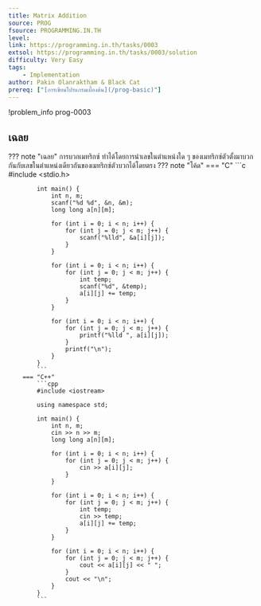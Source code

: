 ```yaml
---
title: Matrix Addition
source: PROG
fsource: PROGRAMMING.IN.TH
level:
link: https://programming.in.th/tasks/0003
extsol: https://programming.in.th/tasks/0003/solution
difficulty: Very Easy
tags: 
    - Implementation
author: Pakin Olanraktham & Black Cat
prereq: ["[การเขียนโปรแกรมเบื้องต้น](/prog-basic)"]
---
```


!problem_info prog-0003
## เฉลย

??? note "เฉลย"
    การบวกเมทริกซ์ ทำได้โดยการนำเลขในตำแหน่งใด ๆ ของเมทริกซ์ตัวตั้งมาบวกกันกับเลขในตำแหน่งเดียวกันของเมทริกซ์ตัวบวกได้โดยตรง
    ??? note "โค้ด"
        === "C"
            ```c
            #include <stdio.h>

            int main() {
                int n, m;
                scanf("%d %d", &n, &m);
                long long a[n][m];

                for (int i = 0; i < n; i++) {
                    for (int j = 0; j < m; j++) {
                        scanf("%lld", &a[i][j]);
                    }
                }

                for (int i = 0; i < n; i++) {
                    for (int j = 0; j < m; j++) {
                        int temp;
                        scanf("%d", &temp);
                        a[i][j] += temp;
                    }
                }

                for (int i = 0; i < n; i++) {
                    for (int j = 0; j < m; j++) {
                        printf("%lld ", a[i][j]);
                    }
                    printf("\n");
                }
            }
            ```
        === "C++"
            ```cpp
            #include <iostream>

            using namespace std;

            int main() {
                int n, m;
                cin >> n >> m;
                long long a[n][m];

                for (int i = 0; i < n; i++) {
                    for (int j = 0; j < m; j++) {
                        cin >> a[i][j];
                    }
                }

                for (int i = 0; i < n; i++) {
                    for (int j = 0; j < m; j++) {
                        int temp;
                        cin >> temp;
                        a[i][j] += temp;
                    }
                }

                for (int i = 0; i < n; i++) {
                    for (int j = 0; j < m; j++) {
                        cout << a[i][j] << " ";
                    }
                    cout << "\n";
                }
            }
            ```

